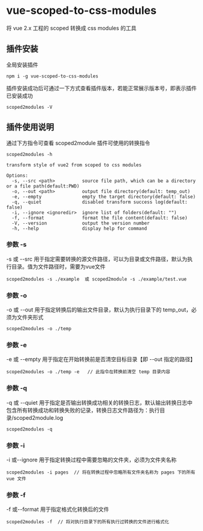 # vue-scoped-to-css-modules
将 vue 2.x 工程的 scoped 转换成 css modules 的工具

## 插件安装

全局安装插件
```
npm i -g vue-scoped-to-css-modules
```
插件安装成功后可通过一下方式查看插件版本，若能正常展示版本号，即表示插件已安装成功
```
scoped2modules -V
```

## 插件使用说明
通过下方指令可查看 scoped2module 插件可使用的转换指令
```
scoped2modules -h
```

```
transform style of vue2 from scoped to css modules

Options:
  -s, --src <path>          source file path, which can be a directory or a file path(default:PWD)
  -o, --out <path>          output file directory(default: temp_out)
  -e, --empty               empty the target directory(default: false)
  -q, --quiet               disabled transform success log(default: false)
  -i, --ignore <ignoredir>  ignore list of folders(default: "")
  -f, --format              format the file content(default: false)
  -V, --version             output the version number
  -h, --help                display help for command
```
### 参数 -s

-s 或 --src 用于指定需要转换的源文件路径，可以为目录或文件路径，默认为执行目录。值为文件路径时，需要为vue文件

```
scoped2modules -s ./example  或 scoped2module -s ./example/test.vue
```

### 参数 -o

-o 或 --out 用于指定转换后的输出文件目录，默认为执行目录下的 temp_out，必须为文件夹形式

```
scoped2modules -o ./temp
```

### 参数 -e

-e 或 --empty 用于指定在开始转换前是否清空目标目录【即 --out 指定的路径】

```
scoped2modules -o ./temp -e   // 此指令在转换前清空 temp 目录内容
```

### 参数 -q

-q 或 --quiet 用于指定是否输出转换成功相关的转换日志，默认输出转换日志中包含所有转换成功和转换失败的记录，转换日志文件路径为：执行目录/scoped2module.log

```
scoped2modules -q
```

### 参数 -i

-i 或--ignore 用于指定转换过程中需要忽略的文件夹，必须为文件夹名称

```
scoped2modules -i pages  // 将在转换过程中忽略所有文件夹名称为 pages 下的所有 vue 文件
```
### 参数 -f

-f 或--format 用于指定格式化转换后的文件

```
scoped2modules -f  // 将对执行目录下的所有执行过转换的文件进行格式化
```

